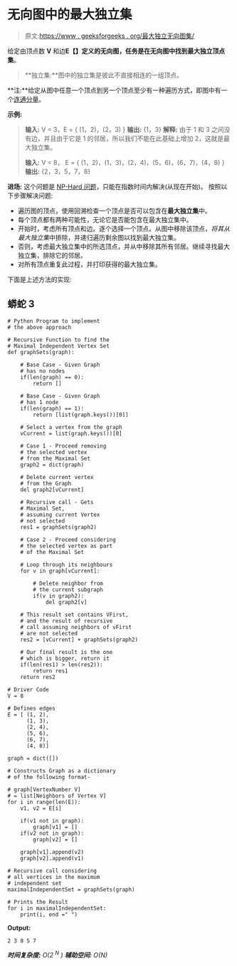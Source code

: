 # 无向图中的最大独立集

> 原文:[https://www . geeksforgeeks . org/最大独立无向图集/](https://www.geeksforgeeks.org/maximal-independent-set-in-an-undirected-graph/)

给定由顶点数 **V** 和边**E【】**定义的无向图，任务是在无向图中找到**最大独立顶点集**。

> **独立集:**图中的独立集是彼此不直接相连的一组顶点。

**注:**给定从图中任意一个顶点到另一个顶点至少有一种遍历方式，即图中有一个[连通分量](https://www.geeksforgeeks.org/connected-components-in-an-undirected-graph/)。

**示例:**

> **输入:** V = 3，E = { (1，2)，(2，3) }
> **输出:** {1，3}
> **解释:**
> 由于 1 和 3 之间没有边，并且由于它是 1 的邻居，所以我们不能在此基础上增加 2，这就是最大独立集。
> 
> **输入:** V = 8，
> E = { (1，2)，(1，3)，(2，4)，(5，6)，(6，7)，(4，8) }
> **输出:** {2，3，5，7，8}

**进场:**
这个问题是 [NP-Hard 问题](https://www.geeksforgeeks.org/np-completeness-set-1/)，只能在指数时间内解决(从现在开始)。
按照以下步骤解决问题:

*   遍历图的顶点，使用回溯检查一个顶点是否可以包含在**最大独立集**中。
*   每个顶点都有两种可能性，无论它是否能包含在最大独立集中。
*   开始时，考虑所有顶点和边。逐个选择一个顶点。从图中移除该顶点，*将其从最大独立集*中排除，并递归遍历剩余图以找到最大独立集。
*   否则，考虑最大独立集中的所选顶点，并从中移除其所有邻居。继续寻找最大独立集，排除它的邻居。
*   对所有顶点重复此过程，并打印获得的最大独立集。

下面是上述方法的实现:

## 蟒蛇 3

```
# Python Program to implement
# the above approach

# Recursive Function to find the
# Maximal Independent Vertex Set    
def graphSets(graph):

    # Base Case - Given Graph 
    # has no nodes
    if(len(graph) == 0):
        return []

    # Base Case - Given Graph
    # has 1 node
    if(len(graph) == 1):
        return [list(graph.keys())[0]]

    # Select a vertex from the graph
    vCurrent = list(graph.keys())[0]

    # Case 1 - Proceed removing
    # the selected vertex
    # from the Maximal Set
    graph2 = dict(graph)

    # Delete current vertex 
    # from the Graph
    del graph2[vCurrent]

    # Recursive call - Gets 
    # Maximal Set,
    # assuming current Vertex 
    # not selected
    res1 = graphSets(graph2)

    # Case 2 - Proceed considering
    # the selected vertex as part
    # of the Maximal Set

    # Loop through its neighbours
    for v in graph[vCurrent]:

        # Delete neighbor from 
        # the current subgraph
        if(v in graph2):
            del graph2[v]

    # This result set contains VFirst,
    # and the result of recursive
    # call assuming neighbors of vFirst
    # are not selected
    res2 = [vCurrent] + graphSets(graph2)

    # Our final result is the one 
    # which is bigger, return it
    if(len(res1) > len(res2)):
        return res1
    return res2

# Driver Code
V = 8

# Defines edges
E = [ (1, 2),
      (1, 3),
      (2, 4),
      (5, 6),
      (6, 7),
      (4, 8)]

graph = dict([])

# Constructs Graph as a dictionary 
# of the following format-

# graph[VertexNumber V] 
# = list[Neighbors of Vertex V]
for i in range(len(E)):
    v1, v2 = E[i]

    if(v1 not in graph):
        graph[v1] = []
    if(v2 not in graph):
        graph[v2] = []

    graph[v1].append(v2)
    graph[v2].append(v1)

# Recursive call considering 
# all vertices in the maximum 
# independent set
maximalIndependentSet = graphSets(graph)

# Prints the Result 
for i in maximalIndependentSet:
    print(i, end =" ")
```

**Output:**

```
2 3 8 5 7

```

***时间复杂度:** O(2 <sup>N</sup> )
**辅助空间:** O(N)*